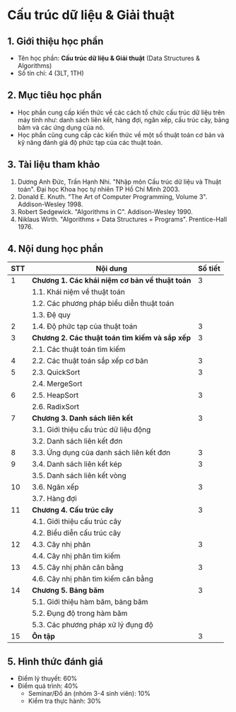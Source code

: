 # Cấu trúc dữ liệu & Giải thuật


## 1. Giới thiệu học phần

* Tên học phần: **Cấu trúc dữ liệu & Giải thuật** (Data Structures & Algorithms)
* Số tín chỉ: 4 (3LT, 1TH)

## 2. Mục tiêu học phần
* Học phần cung cấp kiến thức về các cách tổ chức cấu trúc dữ liệu trên máy tính như: danh sách liên kết, hàng đợi, ngăn xếp, cấu trúc cây, bảng băm và các ứng dụng của nó.
* Học phần cũng cung cấp các kiến thức về một số thuật toán cơ bản và kỹ năng đánh giá độ phức tạp của các thuật toán.

## 3. Tài liệu tham khảo

1. Dương Anh Đức, Trần Hạnh Nhi. "Nhập môn Cấu trúc dữ liệu và Thuật toán". Đại học Khoa học tự nhiên TP Hồ Chí Minh 2003.
2. Donald E. Knuth. "The Art of Computer Programming, Volume 3". Addison-Wesley 1998.
3. Robert Sedgewick. "Algorithms in C". Addison-Wesley 1990.
4. Niklaus Wirth. "Algorithms + Data Structures = Programs". Prentice-Hall 1976.

## 4. Nội dung học phần

| STT | Nội dung | Số tiết |
| --- | ------------------ | --- |
| 1   | **Chương 1. Các khái niệm cơ bản về thuật toán** | 3 |
|     |  1.1. Khái niệm về thuật toán                |   |
|     |  1.2. Các phương pháp biểu diễn thuật toán   |   |
|     |  1.3. Đệ quy                                 |   |
| 2   |  1.4. Độ phức tạp của thuật toán             | 3 |
| 3   | **Chương 2. Các thuật toán tìm kiếm và sắp xếp** | 3 |
|     |  2.1. Các thuật toán tìm kiếm                |   |
| 4   |  2.2. Các thuật toán sắp xếp cơ bản          | 3 |
| 5   |  2.3. QuickSort                              | 3 |
|     |  2.4. MergeSort                              |   |
| 6   |  2.5. HeapSort                               | 3 |
|     |  2.6. RadixSort                              |   |
| 7   | **Chương 3. Danh sách liên kết**             | 3 |
|     | 3.1. Giới thiệu cấu trúc dữ liệu động        |   |
|     | 3.2. Danh sách liên kết đơn                  |   |
| 8   | 3.3. Ứng dụng của danh sách liên kết đơn     | 3 |
| 9   | 3.4. Danh sách liên kết kép                  | 3 |
|     | 3.5. Danh sách liên kết vòng                 |   |
| 10  | 3.6. Ngăn xếp                                | 3 |
|     | 3.7. Hàng đợi                                |   |
| 11  | **Chương 4. Cấu trúc cây**                   | 3 |
|     | 4.1. Giới thiệu cấu trúc cây                 |   |
|     | 4.2. Biểu diễn cấu trúc cây                  |   |
| 12  | 4.3. Cây nhị phân                            | 3 |
|     | 4.4. Cây nhị phân tìm kiếm                   |   |
| 13  | 4.5. Cây nhị phân cân bằng                   | 3 |
|     | 4.6. Cây nhị phân tìm kiếm cân bằng          |   |
| 14  | **Chương 5. Bảng băm**                       | 3 |
|     | 5.1. Giới thiệu hàm băm, bảng băm            |   |
|     | 5.2. Đụng độ trong hàm băm                   |   |
|     | 5.3. Các phương pháp xử lý đụng độ           |   |
| 15  | **Ôn tập**                                   | 3 |

## 5. Hình thức đánh giá

* Điểm lý thuyết: 60% 
* Điểm quá trình: 40%
  * Seminar/Đồ án (nhóm 3-4 sinh viên): 10%
  * Kiểm tra thực hành: 30%
